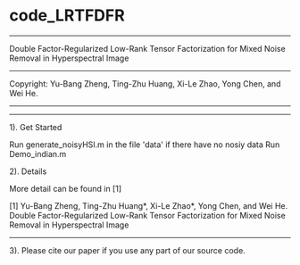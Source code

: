 # code_LRTFDFR

***************************************************************************
 Double Factor-Regularized Low-Rank Tensor Factorization for 
        Mixed Noise Removal in Hyperspectral Image
***************************************************************************     
 Copyright:   Yu-Bang Zheng, Ting-Zhu Huang, Xi-Le Zhao, 
                    Yong Chen, and Wei He.                 
***************************************************************************
***************************************************************************
  1). Get Started

  Run generate_noisyHSI.m in the file 'data' if there have no nosiy data
  Run Demo_indian.m 

  
  2). Details
  
  More detail can be found in [1]

  [1] Yu-Bang Zheng, Ting-Zhu Huang*, Xi-Le Zhao*, Yong Chen, and Wei He.
      Double Factor-Regularized Low-Rank Tensor Factorization for 
      Mixed Noise Removal in Hyperspectral Image
***************************************************************************

  3). Please cite our paper if you use any part of our source code.
